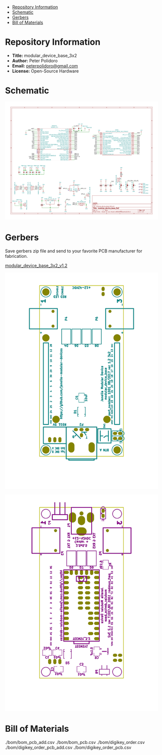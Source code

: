 - [Repository Information](#org05039f6)
- [Schematic](#orgf6ad9a9)
- [Gerbers](#org05efc70)
- [Bill of Materials](#org3c6ce1f)



<a id="org05039f6"></a>

# Repository Information

-   **Title:** modular\_device\_base\_3x2
-   **Author:** Peter Polidoro
-   **Email:** peterpolidoro@gmail.com
-   **License:** Open-Source Hardware


<a id="orgf6ad9a9"></a>

# Schematic

![img](./schematic/images/schematic00.png)


<a id="org05efc70"></a>

# Gerbers

Save gerbers zip file and send to your favorite PCB manufacturer for fabrication.

[modular\_device\_base\_3x2\_v1.2](./gerbers/modular_device_base_3x2_v1.2.zip)

![img](./gerbers/images/gerbers00.png)

![img](./gerbers/images/gerbers01.png)


<a id="org3c6ce1f"></a>

# Bill of Materials

./bom/bom\_pcb\_add.csv ./bom/bom\_pcb.csv ./bom/digikey\_order.csv ./bom/digikey\_order\_pcb\_add.csv ./bom/digikey\_order\_pcb.csv
